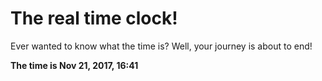# The real time clock!

Ever wanted to know what the time is? Well, your journey is about to end!

**The time is Nov 21, 2017, 16:41**